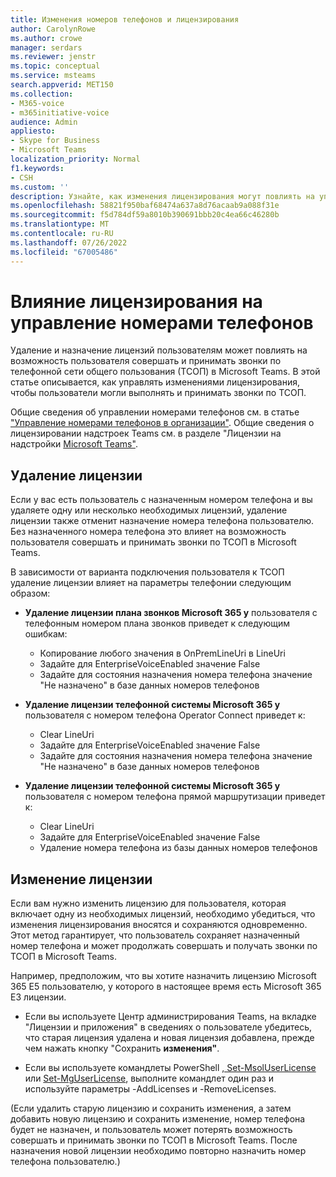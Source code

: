 ```yaml
---
title: Изменения номеров телефонов и лицензирования
author: CarolynRowe
ms.author: crowe
manager: serdars
ms.reviewer: jenstr
ms.topic: conceptual
ms.service: msteams
search.appverid: MET150
ms.collection:
- M365-voice
- m365initiative-voice
audience: Admin
appliesto:
- Skype for Business
- Microsoft Teams
localization_priority: Normal
f1.keywords:
- CSH
ms.custom: ''
description: Узнайте, как изменения лицензирования могут повлиять на управление номерами телефонов.
ms.openlocfilehash: 58821f950baf68474a637a8d76acaab9a088f31e
ms.sourcegitcommit: f5d784df59a8010b390691bbb20c4ea66c46280b
ms.translationtype: MT
ms.contentlocale: ru-RU
ms.lasthandoff: 07/26/2022
ms.locfileid: "67005486"
---
```

# <a name="how-licensing-affects-phone-number-management"></a>Влияние лицензирования на управление номерами телефонов

Удаление и назначение лицензий пользователям может повлиять на возможность пользователя совершать и принимать звонки по телефонной сети общего пользования (ТСОП) в Microsoft Teams. В этой статье описывается, как управлять изменениями лицензирования, чтобы пользователи могли выполнять и принимать звонки по ТСОП.

Общие сведения об управлении номерами телефонов см. в статье ["Управление номерами телефонов в организации"](manage-phone-numbers-landing-page.md). Общие сведения о лицензировании надстроек Teams см. в разделе "Лицензии на надстройки [Microsoft Teams"](/teams-add-on-licensing/microsoft-teams-add-on-licensing.md).



## <a name="remove-a-license"></a>Удаление лицензии

Если у вас есть пользователь с назначенным номером телефона и вы удаляете одну или несколько необходимых лицензий, удаление лицензии также отменит назначение номера телефона пользователю. Без назначенного номера телефона это влияет на возможность пользователя совершать и принимать звонки по ТСОП в Microsoft Teams.

В зависимости от варианта подключения пользователя к [](pstn-connectivity.md)ТСОП удаление лицензии влияет на параметры телефонии следующим образом:

- **Удаление лицензии плана звонков Microsoft 365 у** пользователя с телефонным номером плана звонков приведет к следующим ошибкам:
  - Копирование любого значения в OnPremLineUri в LineUri
  - Задайте для EnterpriseVoiceEnabled значение False
  - Задайте для состояния назначения номера телефона значение "Не назначено" в базе данных номеров телефонов


- **Удаление лицензии телефонной системы Microsoft 365 у** пользователя с номером телефона Operator Connect приведет к:
  - Clear LineUri
  - Задайте для EnterpriseVoiceEnabled значение False
  - Задайте для состояния назначения номера телефона значение "Не назначено" в базе данных номеров телефонов


- **Удаление лицензии телефонной системы Microsoft 365 у** пользователя с номером телефона прямой маршрутизации приведет к:
  - Clear LineUri
  - Задайте для EnterpriseVoiceEnabled значение False
  - Удаление номера телефона из базы данных номеров телефонов


## <a name="change-a-license"></a>Изменение лицензии

Если вам нужно изменить лицензию для пользователя, которая включает одну из необходимых лицензий, необходимо убедиться, что изменения лицензирования вносятся и сохраняются одновременно. Этот метод гарантирует, что пользователь сохраняет назначенный номер телефона и может продолжать совершать и получать звонки по ТСОП в Microsoft Teams. 

Например, предположим, что вы хотите назначить лицензию Microsoft 365 E5 пользователю, у которого в настоящее время есть Microsoft 365 E3 лицензии. 

- Если вы используете Центр администрирования Teams, на вкладке "Лицензии и приложения" в сведениях о пользователе убедитесь, что старая лицензия удалена и новая лицензия добавлена, прежде чем нажать кнопку "Сохранить **изменения"**. 

- Если вы используете командлеты PowerShell [, Set-MsolUserLicense](/powershell/module/msonline/set-msoluserlicense) или [Set-MgUserLicense](/powershell/module/microsoft.graph.users.actions/set-mguserlicense), выполните командлет один раз и используйте параметры -AddLicenses и -RemoveLicenses.

(Если удалить старую лицензию и сохранить изменения, а затем добавить новую лицензию и сохранить изменение, номер телефона будет не назначен, и пользователь может потерять возможность совершать и принимать звонки по ТСОП в Microsoft Teams. После назначения новой лицензии необходимо повторно назначить номер телефона пользователю.)










